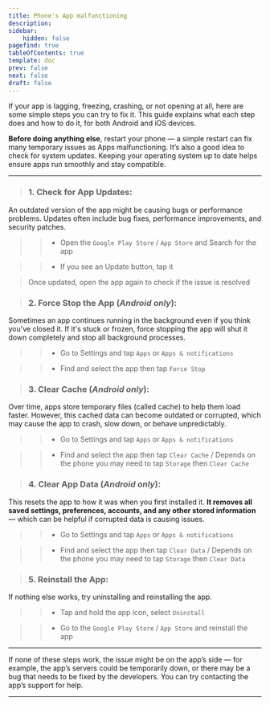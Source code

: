 ```yaml
---
title: Phone's App malfunctioning
description:
sidebar:
    hidden: false
pagefind: true
tableOfContents: true
template: doc
prev: false
next: false
draft: false
---
```


If your app is lagging, freezing, crashing, or not opening at all, here are some simple steps you can try to fix it. This guide explains what each step does and how to do it, for both Android and iOS devices.

**Before doing anything else**, restart your phone — a simple restart can fix many temporary issues as Apps malfunctioning. It’s also a good idea to check for system updates. Keeping your operating system up to date helps ensure apps run smoothly and stay compatible.

---

> ### 1. Check for App Updates:
An outdated version of the app might be causing bugs or performance problems. Updates often include bug fixes, performance improvements, and security patches.

>> - Open the `Google Play Store` / `App Store` and Search for the app

>> - If you see an Update button, tap it

>Once updated, open the app again to check if the issue is resolved

> ### 2. Force Stop the App (*Android only*):
Sometimes an app continues running in the background even if you think you've closed it. If it's stuck or frozen, force stopping the app will shut it down completely and stop all background processes.

>> - Go to Settings and tap `Apps` or `Apps & notifications`

>> - Find and select the app then tap `Force Stop`

> ### 3. Clear Cache (*Android only*):
Over time, apps store temporary files (called cache) to help them load faster. However, this cached data can become outdated or corrupted, which may cause the app to crash, slow down, or behave unpredictably.

>> - Go to Settings and tap `Apps` or `Apps & notifications`

>> - Find and select the app then tap `Clear Cache` / Depends on the phone you may need to tap `Storage` then `Clear Cache`


> ### 4. Clear App Data (*Android only*):
This resets the app to how it was when you first installed it. **It removes all saved settings, preferences, accounts, and any other stored information** — which can be helpful if corrupted data is causing issues.

>> - Go to Settings and tap `Apps` or `Apps & notifications`

>> - Find and select the app then tap `Clear Data` / Depends on the phone you may need to tap `Storage` then `Clear Data`

> ### 5. Reinstall the App:
If nothing else works, try uninstalling and reinstalling the app.

>> - Tap and hold the app icon, select `Uninstall`

>> - Go to the `Google Play Store` / `App Store` and reinstall the app

---

If none of these steps work, the issue might be on the app’s side — for example, the app’s servers could be temporarily down, or there may be a bug that needs to be fixed by the developers. You can try contacting the app’s support for help.

---